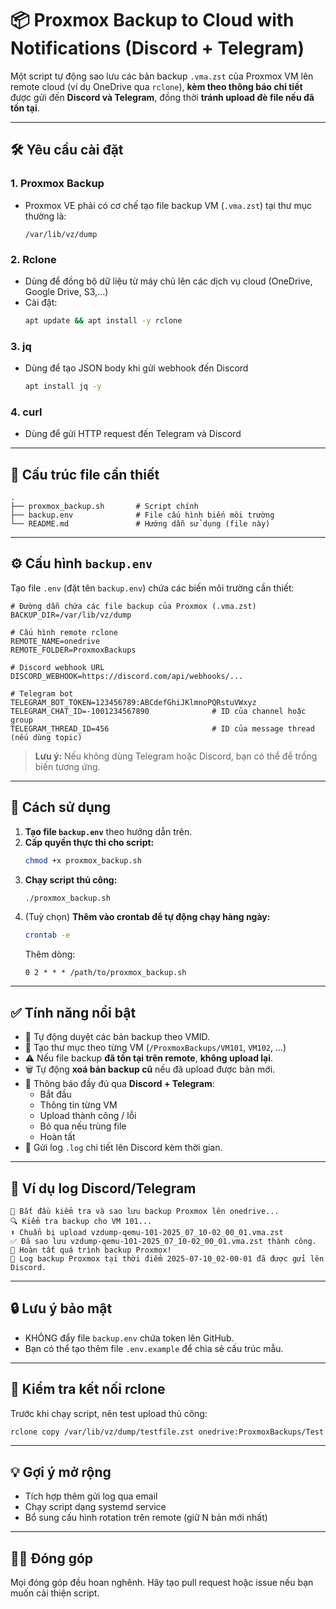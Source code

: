 # 📦 Proxmox Backup to Cloud with Notifications (Discord + Telegram)

Một script tự động sao lưu các bản backup `.vma.zst` của Proxmox VM lên remote cloud (ví dụ OneDrive qua `rclone`), **kèm theo thông báo chi tiết** được gửi đến **Discord và Telegram**, đồng thời **tránh upload đè file nếu đã tồn tại**.

---

## 🛠️ Yêu cầu cài đặt

### 1. Proxmox Backup
- Proxmox VE phải có cơ chế tạo file backup VM (`.vma.zst`) tại thư mục thường là:
  ```
  /var/lib/vz/dump
  ```

### 2. Rclone
- Dùng để đồng bộ dữ liệu từ máy chủ lên các dịch vụ cloud (OneDrive, Google Drive, S3,...)
- Cài đặt:
  ```bash
  apt update && apt install -y rclone
  ```

### 3. jq
- Dùng để tạo JSON body khi gửi webhook đến Discord
  ```bash
  apt install jq -y
  ```

### 4. curl
- Dùng để gửi HTTP request đến Telegram và Discord

---

## 📁 Cấu trúc file cần thiết

```
.
├── proxmox_backup.sh       # Script chính
├── backup.env              # File cấu hình biến môi trường
└── README.md               # Hướng dẫn sử dụng (file này)
```

---

## ⚙️ Cấu hình `backup.env`

Tạo file `.env` (đặt tên `backup.env`) chứa các biến môi trường cần thiết:

```env
# Đường dẫn chứa các file backup của Proxmox (.vma.zst)
BACKUP_DIR=/var/lib/vz/dump

# Cấu hình remote rclone
REMOTE_NAME=onedrive
REMOTE_FOLDER=ProxmoxBackups

# Discord webhook URL
DISCORD_WEBHOOK=https://discord.com/api/webhooks/...

# Telegram bot
TELEGRAM_BOT_TOKEN=123456789:ABCdefGhiJKlmnoPQRstuVWxyz
TELEGRAM_CHAT_ID=-1001234567890              # ID của channel hoặc group
TELEGRAM_THREAD_ID=456                       # ID của message thread (nếu dùng topic)
```

> **Lưu ý:** Nếu không dùng Telegram hoặc Discord, bạn có thể để trống biến tương ứng.

---

## 🚀 Cách sử dụng

1. **Tạo file `backup.env`** theo hướng dẫn trên.
2. **Cấp quyền thực thi cho script:**
   ```bash
   chmod +x proxmox_backup.sh
   ```
3. **Chạy script thủ công:**
   ```bash
   ./proxmox_backup.sh
   ```
4. (Tuỳ chọn) **Thêm vào crontab để tự động chạy hàng ngày:**
   ```bash
   crontab -e
   ```
   Thêm dòng:
   ```
   0 2 * * * /path/to/proxmox_backup.sh
   ```

---

## ✅ Tính năng nổi bật

- 🔁 Tự động duyệt các bản backup theo VMID.
- 📁 Tạo thư mục theo từng VM (`/ProxmoxBackups/VM101`, `VM102`, ...)
- ⚠️ Nếu file backup **đã tồn tại trên remote**, **không upload lại**.
- 🗑️ Tự động **xoá bản backup cũ** nếu đã upload được bản mới.
- 🔔 Thông báo đầy đủ qua **Discord + Telegram**:
  - Bắt đầu
  - Thông tin từng VM
  - Upload thành công / lỗi
  - Bỏ qua nếu trùng file
  - Hoàn tất
- 📄 Gửi log `.log` chi tiết lên Discord kèm thời gian.

---

## 💬 Ví dụ log Discord/Telegram

```
🚀 Bắt đầu kiểm tra và sao lưu backup Proxmox lên onedrive...
🔍 Kiểm tra backup cho VM 101...
⬆️ Chuẩn bị upload vzdump-qemu-101-2025_07_10-02_00_01.vma.zst
✅ Đã sao lưu vzdump-qemu-101-2025_07_10-02_00_01.vma.zst thành công.
🎉 Hoàn tất quá trình backup Proxmox!
📄 Log backup Proxmox tại thời điểm 2025-07-10_02-00-01 đã được gửi lên Discord.
```

---

## 🔒 Lưu ý bảo mật

- KHÔNG đẩy file `backup.env` chứa token lên GitHub.
- Bạn có thể tạo thêm file `.env.example` để chia sẻ cấu trúc mẫu.

---

## 🧪 Kiểm tra kết nối rclone

Trước khi chạy script, nên test upload thủ công:
```bash
rclone copy /var/lib/vz/dump/testfile.zst onedrive:ProxmoxBackups/Test
```

---

## 💡 Gợi ý mở rộng

- Tích hợp thêm gửi log qua email
- Chạy script dạng systemd service
- Bổ sung cấu hình rotation trên remote (giữ N bản mới nhất)

---

## 🧑‍💻 Đóng góp

Mọi đóng góp đều hoan nghênh. Hãy tạo pull request hoặc issue nếu bạn muốn cải thiện script.